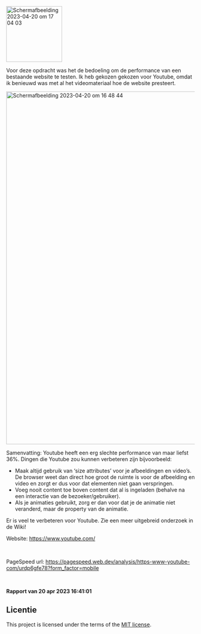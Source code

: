 <img width="149" alt="Schermafbeelding 2023-04-20 om 17 04 03" src="https://user-images.githubusercontent.com/112857444/233407715-125f8719-2531-4102-b303-7d4afb5d2acd.png">

Voor deze opdracht was het de bedoeling om de performance van een bestaande website te testen. Ik heb gekozen gekozen voor Youtube, omdat ik benieuwd was met al het videomateriaal hoe de website presteert.

<img width="943" alt="Schermafbeelding 2023-04-20 om 16 48 44" src="https://user-images.githubusercontent.com/112857444/233407892-2b240770-a1d2-4b29-b1d9-feaf1b3e41cb.png">

Samenvatting:
Youtube heeft een erg slechte performance van maar liefst 36%. 
Dingen die Youtube zou kunnen verbeteren zijn bijvoorbeeld:
- Maak altijd gebruik van ‘size attributes’ voor je afbeeldingen en video’s. De browser weet dan direct hoe groot de ruimte is voor de afbeelding en video en zorgt er dus voor dat elementen niet gaan verspringen.
- Voeg nooit content toe boven content dat al is ingeladen (behalve na een interactie van de bezoeker/gebruiker).
- Als je animaties gebruikt, zorg er dan voor dat je de animatie niet veranderd, maar de property van de animatie.

Er is veel te verbeteren voor Youtube. Zie een meer uitgebreid onderzoek in de Wiki!

Website:
https://www.youtube.com/

<br>

PageSpeed url:
https://pagespeed.web.dev/analysis/https-www-youtube-com/urdp6gfe78?form_factor=mobile

<br>

<strong>Rapport van 20 apr 2023 16:41:01</strong>







## Licentie

This project is licensed under the terms of the [MIT license](./LICENSE).
